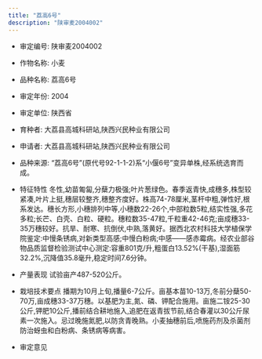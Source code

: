 ```yaml
---
title: "荔高6号"
description: "陕审麦2004002"
---
```

* 审定编号:  陕审麦2004002

*  作物名称:  小麦

*  品种名称:  荔高6号

*  审定年份:  2004

*  审定单位:  陕西省

* 育种者:  大荔县高城科研站,陕西兴民种业有限公司

*  申请者:  大荔县高城科研站,陕西兴民种业有限公司

*  品种来源:  “荔高6号”(原代号92-1-1-2)系“小偃6号”变异单株,经系统选育而成。

*  特征特性
冬性,幼苗匍匐,分蘖力极强;叶片葱绿色。春季返青快,成穗多,株型较紧凑,叶片上挺,穗层较整齐,穗整齐度好。株高74-78厘米,茎杆中粗,弹性好,根系发达。穗长方形,小穗排列中等,小穗数22-26个,中部粒数5粒,结实性强,多花多粒;长芒、白壳、白粒、硬粒。穗粒数35-47粒,千粒重42-46克;亩成穗33-35万穗较好。抗旱、耐寒、抗倒伏,中熟,落黄好。据西北农村科技大学植保学院鉴定:中慢条锈病,对新类型高感;中慢白粉病;中感——感赤霉病。经农业部谷物品质监督检验测试中心测定:容重801克/升,粗蛋白13.52%(干基),湿面筋32.2%,沉降值35.8毫升,稳定时间7.6分钟。

*  产量表现
试验亩产487-520公斤。

*  栽培技术要点
播期为10月上旬,播量6-7公斤。亩基本苗10-13万,冬前分蘖50-70万,亩成穗33-37万穗。以基肥为主,氮、磷、钾配合施用。亩施二铵25-30公斤,钾肥10公斤,播前结合耕地施入,追肥在返青拔节前,结合春灌以30公斤尿素一次施入。忌过晚施氮肥,以防贪青晚熟。小麦抽穗前后,喷施药剂及杀菌剂防治蚜虫和白粉病、条锈病等病害。

*  审定意见

